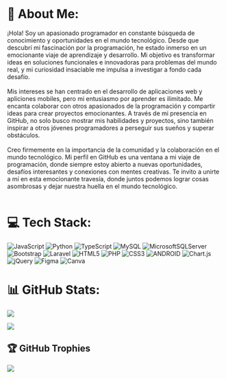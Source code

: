 # 💫 About Me:
¡Hola! Soy un apasionado programador en constante búsqueda de conocimiento y oportunidades en el mundo tecnológico. Desde que descubrí mi fascinación por la programación, he estado inmerso en un emocionante viaje de aprendizaje y desarrollo. Mi objetivo es transformar ideas en soluciones funcionales e innovadoras para problemas del mundo real, y mi curiosidad insaciable me impulsa a investigar a fondo cada desafío.<br><br>Mis intereses se han centrado en el desarrollo de aplicaciones web y apliciones mobiles, pero mi entusiasmo por aprender es ilimitado. Me encanta colaborar con otros apasionados de la programación y compartir ideas para crear proyectos emocionantes. A través de mi presencia en GitHub, no solo busco mostrar mis habilidades y proyectos, sino también inspirar a otros jóvenes programadores a perseguir sus sueños y superar obstáculos.<br><br>Creo firmemente en la importancia de la comunidad y la colaboración en el mundo tecnológico. Mi perfil en GitHub es una ventana a mi viaje de programación, donde siempre estoy abierto a nuevas oportunidades, desafíos interesantes y conexiones con mentes creativas. Te invito a unirte a mí en esta emocionante travesía, donde juntos podemos lograr cosas asombrosas y dejar nuestra huella en el mundo tecnológico.<br><br>


# 💻 Tech Stack:
![JavaScript](https://img.shields.io/badge/javascript-%23323330.svg?style=for-the-badge&logo=javascript&logoColor=%23F7DF1E) ![Python](https://img.shields.io/badge/python-3670A0?style=for-the-badge&logo=python&logoColor=ffdd54) ![TypeScript](https://img.shields.io/badge/typescript-%23007ACC.svg?style=for-the-badge&logo=typescript&logoColor=white) ![MySQL](https://img.shields.io/badge/mysql-%2300f.svg?style=for-the-badge&logo=mysql&logoColor=white) ![MicrosoftSQLServer](https://img.shields.io/badge/Microsoft%20SQL%20Sever-CC2927?style=for-the-badge&logo=microsoft%20sql%20server&logoColor=white) ![Bootstrap](https://img.shields.io/badge/bootstrap-%23563D7C.svg?style=for-the-badge&logo=bootstrap&logoColor=white) ![Laravel](https://img.shields.io/badge/laravel-%23FF2D20.svg?style=for-the-badge&logo=laravel&logoColor=white) ![HTML5](https://img.shields.io/badge/html5-%23E34F26.svg?style=for-the-badge&logo=html5&logoColor=white) ![PHP](https://img.shields.io/badge/php-%23777BB4.svg?style=for-the-badge&logo=php&logoColor=white) ![CSS3](https://img.shields.io/badge/css3-%231572B6.svg?style=for-the-badge&logo=css3&logoColor=white) ![ANDROID](https://img.shields.io/badge/android-%2320232a.svg?style=for-the-badge&logo=android&logoColor=%a4c639) ![Chart.js](https://img.shields.io/badge/chart.js-F5788D.svg?style=for-the-badge&logo=chart.js&logoColor=white) ![jQuery](https://img.shields.io/badge/jquery-%230769AD.svg?style=for-the-badge&logo=jquery&logoColor=white) 	![Figma](https://img.shields.io/badge/figma-%23F24E1E.svg?style=for-the-badge&logo=figma&logoColor=white) ![Canva](https://img.shields.io/badge/Canva-%2300C4CC.svg?style=for-the-badge&logo=Canva&logoColor=white)
# 📊 GitHub Stats:
![](https://github-readme-stats.vercel.app/api?username=CAJACHAGUA&theme=tokyonight&hide_border=false&include_all_commits=false&count_private=false)
<!--[](https://github-readme-stats.vercel.app/api/top-langs/?username=CAJACHAGUA&theme=tokyonight&hide_border=false&include_all_commits=false&count_private=false&layout=compact)!-->
![](https://github-readme-streak-stats.herokuapp.com/?user=CAJACHAGUA&theme=tokyonight&hide_border=false)<br/>

## 🏆 GitHub Trophies
![](https://github-profile-trophy.vercel.app/?username=CAJACHAGUA&theme=tokyonight&no-frame=false&no-bg=false&margin-w=4)

<!--### ✍️ Random Dev Quote
![](https://quotes-github-readme.vercel.app/api?type=horizontal&theme=tokyonight)

### 🔝 Top Contributed Repo
[](https://github-contributor-stats.vercel.app/api?username=CAJACHAGUA&limit=5&theme=dark&combine_all_yearly_contributions=true)

---
[![](https://visitcount.itsvg.in/api?id=CAJACHAGUA&icon=0&color=0)](https://visitcount.itsvg.in)

<!-- Proudly created with GPRM ( https://gprm.itsvg.in ) -->
